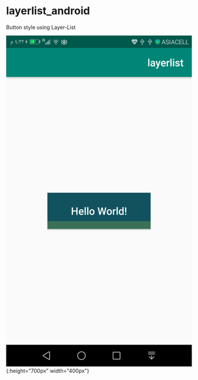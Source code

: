 # layerlist_android

Button style using Layer-List

![alt text](https://github.com/SajjadMohammed/layerlist_android/blob/master/Screenshot_20190201-162246%5B1%5D.png) {:height="700px" width="400px"} 
